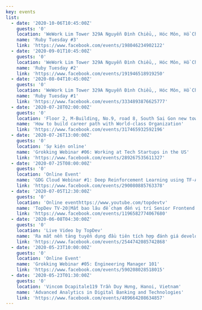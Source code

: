 ```yaml
---
key: events
list:
  - date: '2020-10-06T10:45:00Z'
    guests: '0'
    location: 'WeWork Lim Tower 329A Nguyễn Đình Chiểu,, Hóc Môn, Hồ Chí Minh, Vietnam 00000'
    name: 'Ruby Tuesday #3'
    link: 'https://www.facebook.com/events/198046234902122'
  - date: '2020-09-01T10:45:00Z'
    guests: '0'
    location: 'WeWork Lim Tower 329A Nguyễn Đình Chiểu,, Hóc Môn, Hồ Chí Minh, Vietnam 00000'
    name: 'Ruby Tuesday #2'
    link: 'https://www.facebook.com/events/191946518919250'
  - date: '2020-08-04T10:45:00Z'
    guests: '0'
    location: 'WeWork Lim Tower 329A Nguyễn Đình Chiểu,, Hóc Môn, Hồ Chí Minh, Vietnam 00000'
    name: 'Ruby Tuesday #1'
    link: 'https://www.facebook.com/events/3334893876625777'
  - date: '2020-07-28T02:00:00Z'
    guests: '0'
    location: 'Floor 2, M-Building, No.9, road 8, South Sai Gon new town, Tan Phu ward, District 7, HCMC'
    name: 'How to build career path with World-class Organization'
    link: 'https://www.facebook.com/events/317465932592196'
  - date: '2020-07-26T13:00:00Z'
    guests: '0'
    location: 'Sự kiện online'
    name: 'Grokking Webinar #06: Working at Tech Startups in the US'
    link: 'https://www.facebook.com/events/289267535611327'
  - date: '2020-07-25T08:00:00Z'
    guests: '0'
    location: 'Online Event'
    name: 'GDG Cloud Webinar #1: Deep Reinforcement Learning using TF-Agent'
    link: 'https://www.facebook.com/events/290080885763378'
  - date: '2020-07-05T12:30:00Z'
    guests: '0'
    location: 'Online eventhttps://www.youtube.com/topdevtv'
    name: 'TopDev TV-20|Mất bao lâu để chạm đến vị trí Senior Frontend Dev?'
    link: 'https://www.facebook.com/events/1196582774067680'
  - date: '2020-06-08T04:30:00Z'
    guests: '0'
    location: 'Live Video by TopDev'
    name: 'Ra mắt nền tảng tuyển dụng đầu tiên tích hợp đánh giá developer'
    link: 'https://www.facebook.com/events/2544742085742868'
  - date: '2020-05-23T10:00:00Z'
    guests: '0'
    location: 'Online Event'
    name: 'Grokking Webinar #05: Engineering Manager 101'
    link: 'https://www.facebook.com/events/590208028518015'
  - date: '2020-05-23T01:30:00Z'
    guests: '0'
    location: 'Vincom Dcapitale119 Trần Duy Hưng, Hanoi, Vietnam'
    name: 'Advanced Analytics in Digital Banking and Technologies'
    link: 'https://www.facebook.com/events/489664208634857'
---
```

